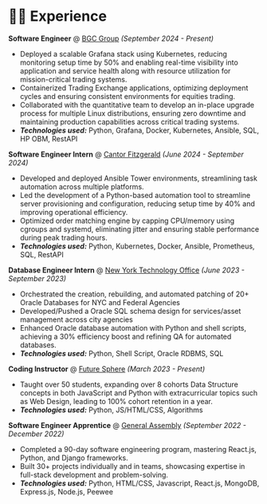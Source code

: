 # 👨‍💻 Experience

**Software Engineer** @ [BGC Group](https://www.bgcg.com/) _(September 2024 - Present)_

- Deployed a scalable Grafana stack using Kubernetes, reducing monitoring setup time by 50% and enabling real-time visibility into application and service health along with resource utilization for mission-critical trading systems.
- Containerized Trading Exchange applications, optimizing deployment cycles and ensuring consistent environments for equities trading.
- Collaborated with the quantitative team to develop an in-place upgrade process for multiple Linux distributions, ensuring zero downtime and maintaining production capabilities across critical trading systems.
- _**Technologies used:**_ Python, Grafana, Docker, Kubernetes, Ansible, SQL, HP OBM, RestAPI

**Software Engineer Intern** @ [Cantor Fitzgerald](https://www.cantor.com/) _(June 2024 - September 2024)_

-  Developed and deployed Ansible Tower environments, streamlining task automation across multiple platforms.
-  Led the development of a Python-based automation tool to streamline server provisioning and configuration, reducing setup time by 40% and improving operational efficiency.
-  Optimized order matching engine by capping CPU/memory using cgroups and systemd, eliminating jitter and ensuring stable performance during peak trading hours.
- _**Technologies used:**_ Python, Kubernetes, Docker, Ansible, Prometheus, SQL, RestAPI

**Database Engineer Intern** @ [New York Technology Office](https://its.ny.gov/) _(June 2023 - September 2023)_

- Orchestrated the creation, rebuilding, and automated patching of 20+ Oracle Databases for NYC and Federal
Agencies
- Developed/Pushed a Oracle SQL schema design for services/asset management across city agencies
- Enhanced Oracle database automation with Python and shell scripts, achieving a 30% efficiency boost and refining
QA for automated databases.
- _**Technologies used:**_ Python, Shell Script, Oracle RDBMS, SQL

**Coding Instructor** @ [Future Sphere](https://www.thefuturesphere.com/en) _(March 2023 - Present)_

- Taught over 50 students, expanding over 8 cohorts Data Structure concepts in both JavaScript and Python with extracurricular topics such as Web Design, leading to 100% cohort retention in a year.
- _**Technologies used:**_ Python, JS/HTML/CSS, Algorithms

**Software Engineer Apprentice** @ [General Assembly](https://generalassemb.ly/) _(September 2022 - December 2022)_

- Completed a 90-day software engineering program, mastering React.js, Python, and Django frameworks.
- Built 30+ projects individually and in teams, showcasing expertise in full-stack development and problem-solving.
- _**Technologies used:**_ Python, HTML/CSS, Javascript, React.js, MongoDB, Express.js, Node.js, Peewee
